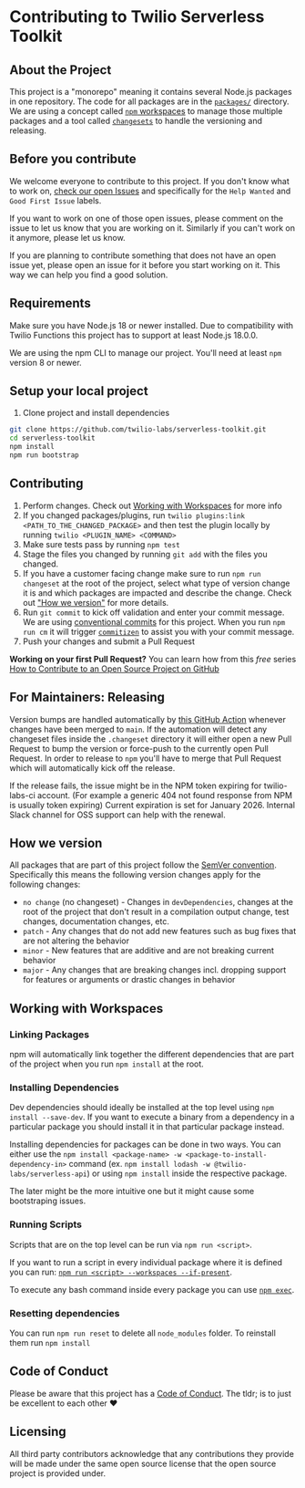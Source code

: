 # Contributing to Twilio Serverless Toolkit

## About the Project

This project is a "monorepo" meaning it contains several Node.js packages in one repository. The code for all packages are in the [`packages/`](../packages) directory. We are using a concept called [`npm` workspaces](https://docs.npmjs.com/cli/v8/using-npm/workspaces) to manage those multiple packages and a tool called [`changesets`](https://github.com/changesets/changesets) to handle the versioning and releasing.

## Before you contribute

We welcome everyone to contribute to this project. If you don't know what to work on, [check our open Issues](https://github.com/twilio-labs/serverless-toolkit/issues) and specifically for the `Help Wanted` and `Good First Issue` labels.

If you want to work on one of those open issues, please comment on the issue to let us know that you are working on it. Similarly if you can't work on it anymore, please let us know.

If you are planning to contribute something that does not have an open issue yet, please open an issue for it before you start working on it. This way we can help you find a good solution.

## Requirements

Make sure you have Node.js 18 or newer installed. Due to compatibility with Twilio
Functions this project has to support at least Node.js 18.0.0.

We are using the npm CLI to manage our project. You'll need at least `npm` version 8 or newer.

## Setup your local project

1. Clone project and install dependencies

```bash
git clone https://github.com/twilio-labs/serverless-toolkit.git
cd serverless-toolkit
npm install
npm run bootstrap
```

## Contributing

1. Perform changes. Check out [Working with Workspaces](#working-with-workspaces) for more info
2. If you changed packages/plugins, run `twilio plugins:link <PATH_TO_THE_CHANGED_PACKAGE>` and then test the plugin locally by running `twilio <PLUGIN_NAME> <COMMAND>`
2. Make sure tests pass by running `npm test`
3. Stage the files you changed by running `git add` with the files you changed.
4. If you have a customer facing change make sure to run `npm run changeset` at the root of the project, select what type of version change it is and which packages are impacted and describe the change. Check out ["How we version"](#how-we-version) for more details.
5. Run `git commit` to kick off validation and enter your commit message. We are using [conventional commits](https://www.conventionalcommits.org/en/) for this project. When you run `npm run cm` it will trigger [`commitizen`](https://npm.im/commitizen) to assist you with your commit message.
6. Push your changes and submit a Pull Request

**Working on your first Pull Request?** You can learn how from this _free_ series [How to Contribute to an Open Source Project on GitHub](https://egghead.io/series/how-to-contribute-to-an-open-source-project-on-github)

## For Maintainers: Releasing

Version bumps are handled automatically by [this GitHub Action](../.github/workflows/on-merge-main.yml) whenever changes have been merged to `main`. If the automation will detect any changeset files inside the `.changeset` directory it will either open a new Pull Request to bump the version or force-push to the currently open Pull Request. In order to release to `npm` you'll have to merge that Pull Request which will automatically kick off the release.

If the release fails, the issue might be in the NPM token expiring for twilio-labs-ci account. (For example a generic 404 not found response from NPM is usually token expiring) Current expiration is set for January 2026. Internal Slack channel for OSS support can help with the renewal.

## How we version

All packages that are part of this project follow the [SemVer convention](https://semver.org/). Specifically this means the following version changes apply for the following changes:
- `no change` (no changeset) - Changes in `devDependencies`, changes at the root of the project that don't result in a compilation output change, test changes, documentation changes, etc.
- `patch` - Any changes that do not add new features such as bug fixes that are not altering the behavior
- `minor` - New features that are additive and are not breaking current behavior
- `major` - Any changes that are breaking changes incl. dropping support for features or arguments or drastic changes in behavior

## Working with Workspaces

### Linking Packages

npm will automatically link together the different dependencies that are part of the project when you run `npm install` at the root.

### Installing Dependencies

Dev dependencies should ideally be installed at the top level using `npm install --save-dev`. If you want to execute a binary from a dependency in a particular package you should install it in that particular package instead.

Installing dependencies for packages can be done in two ways. You can either use the `npm install <package-name> -w <package-to-install-dependency-in>` command (ex. `npm install lodash -w @twilio-labs/serverless-api`) or using `npm install` inside the respective package.

The later might be the more intuitive one but it might cause some bootstraping issues.

### Running Scripts

Scripts that are on the top level can be run via `npm run <script>`.

If you want to run a script in every individual package where it is defined you can run: [`npm run <script> --workspaces --if-present`](https://docs.npmjs.com/cli/v8/using-npm/workspaces?v=true#running-commands-in-the-context-of-workspaces).

To execute any bash command inside every package you can use [`npm exec`](https://docs.npmjs.com/cli/v8/commands/npm-exec).

### Resetting dependencies

You can run `npm run reset` to delete all `node_modules` folder. To reinstall them run `npm install`

## Code of Conduct

Please be aware that this project has a [Code of Conduct](https://github.com/twilio-labs/.github/blob/main/CODE_OF_CONDUCT.md). The tldr; is to just be excellent to each other ❤️

## Licensing

All third party contributors acknowledge that any contributions they provide will be made under the same open source license that the open source project is provided under.
